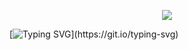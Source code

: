 <p align="center">
<img src="https://capsule-render.vercel.app/api?type=waving&height=300&color=gradient&text=Hi%20There&desc=I%20am%20CarolBicsi&textBg=false&descAlign=50&fontAlign=50&reversal=true&fontAlignY=39" />
</p>



[![Typing SVG](https://readme-typing-svg.demolab.com?font=Fira+Code&pause=1000&color=2A88F7&center=%E7%9C%9F&vCenter=&repeat=%E7%9C%9F&random=%E7%9C%9F&width=435&lines=Welcome+to+my+GitHub+ProFile++page!)](https://git.io/typing-svg)

